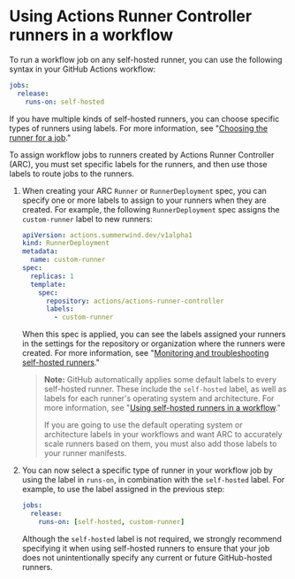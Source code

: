 # Using Actions Runner Controller runners in a workflow

To run a workflow job on any self-hosted runner, you can use the following syntax in your GitHub Actions workflow:

```yaml
jobs:
  release:
    runs-on: self-hosted
```

If you have multiple kinds of self-hosted runners, you can choose specific types of runners using labels. For more information, see "[Choosing the runner for a job](https://docs.github.com/en/actions/using-jobs/choosing-the-runner-for-a-job)."

To assign workflow jobs to runners created by Actions Runner Controller (ARC), you must set specific labels for the runners, and then use those labels to route jobs to the runners.

1. When creating your ARC `Runner` or `RunnerDeployment` spec, you can specify one or more labels to assign to your runners when they are created. For example, the following `RunnerDeployment` spec assigns the `custom-runner` label to new runners:

   ```yaml
   apiVersion: actions.summerwind.dev/v1alpha1
   kind: RunnerDeployment
   metadata:
     name: custom-runner
   spec:
     replicas: 1
     template:
       spec:
         repository: actions/actions-runner-controller
         labels:
           - custom-runner
   ```

   When this spec is applied, you can see the labels assigned your runners in the settings for the repository or organization where the runners were created. For more information, see "[Monitoring and troubleshooting self-hosted runners](https://docs.github.com/en/actions/hosting-your-own-runners/monitoring-and-troubleshooting-self-hosted-runners#checking-the-status-of-a-self-hosted-runner)."

   > **Note:** GitHub automatically applies some default labels to every self-hosted runner. These include the `self-hosted` label, as well as labels for each runner's operating system and architecture. For more information, see "[Using self-hosted runners in a workflow](https://docs.github.com/en/actions/hosting-your-own-runners/using-self-hosted-runners-in-a-workflow#using-default-labels-to-route-jobs)."
   >
   > If you are going to use the default operating system or architecture labels in your workflows and want ARC to accurately scale runners based on them, you must also add those labels to your runner manifests.
1. You can now select a specific type of runner in your workflow job by using the label in `runs-on`, in combination with the `self-hosted` label. For example, to use the label assigned in the previous step:

   ```yaml
   jobs:
     release:
       runs-on: [self-hosted, custom-runner]
   ```

   Although the `self-hosted` label is not required, we strongly recommend specifying it when using self-hosted runners to ensure that your job does not unintentionally specify any current or future GitHub-hosted runners.<!-- Make this a reusable with the existing instances of this para -->
